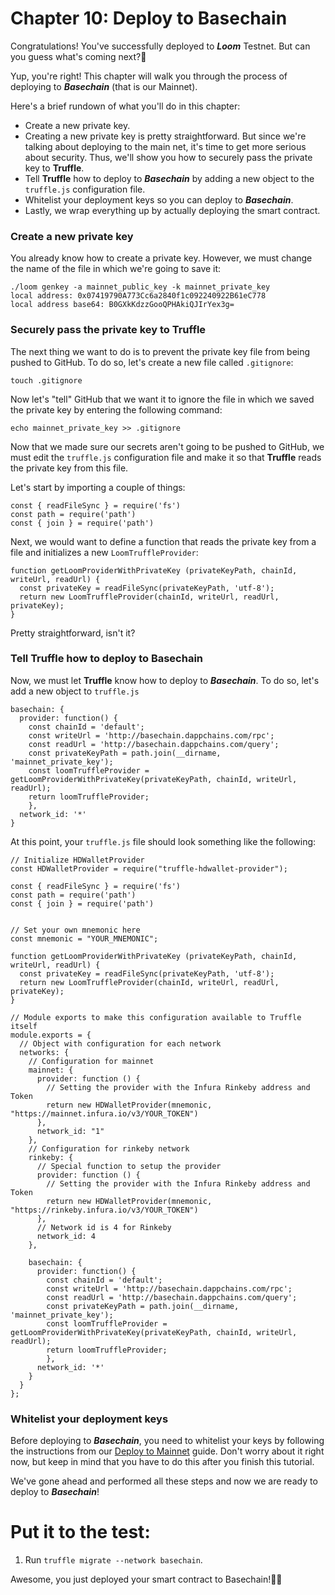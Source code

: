 # Chapter 10: Deploy to Basechain

Congratulations! You've successfully deployed to **_Loom_** Testnet. But can you guess what's coming next?🤔

Yup, you're right! This chapter will walk you through the process of deploying to **_Basechain_** (that is our Mainnet).

Here's a brief rundown of what you'll do in this chapter:

- Create a new private key.
- Creating a new private key is pretty straightforward. But since we're talking about deploying to the main net, it's time to get more serious about security. Thus, we'll show you how to securely pass the private key to **Truffle**.
- Tell **Truffle** how to deploy to **_Basechain_** by adding a new object to the `truffle.js` configuration file.
- Whitelist your deployment keys so you can deploy to **_Basechain_**.
- Lastly, we wrap everything up by actually deploying the smart contract.

### Create a new private key

You already know how to create a private key. However, we must change the name of the file in which we're going to save it:

```
./loom genkey -a mainnet_public_key -k mainnet_private_key
local address: 0x07419790A773Cc6a2840f1c092240922B61eC778
local address base64: B0GXkKdzzGooQPHAkiQJIrYex3g=

```

### Securely pass the private key to Truffle

The next thing we want to do is to prevent the private key file from being pushed to GitHub. To do so, let's create a new file called `.gitignore`:

```
touch .gitignore

```

Now let's "tell" GitHub that we want it to ignore the file in which we saved the private key by entering the following command:

```
echo mainnet_private_key >> .gitignore

```

Now that we made sure our secrets aren't going to be pushed to GitHub, we must edit the `truffle.js` configuration file and make it so that **Truffle** reads the private key from this file.

Let's start by importing a couple of things:

```
const { readFileSync } = require('fs')
const path = require('path')
const { join } = require('path')

```

Next, we would want to define a function that reads the private key from a file and initializes a new `LoomTruffleProvider`:

```
function getLoomProviderWithPrivateKey (privateKeyPath, chainId, writeUrl, readUrl) {
  const privateKey = readFileSync(privateKeyPath, 'utf-8');
  return new LoomTruffleProvider(chainId, writeUrl, readUrl, privateKey);
}

```

Pretty straightforward, isn't it?

### Tell Truffle how to deploy to Basechain

Now, we must let **Truffle** know how to deploy to **_Basechain_**. To do so, let's add a new object to `truffle.js`

```
basechain: {
  provider: function() {
    const chainId = 'default';
    const writeUrl = 'http://basechain.dappchains.com/rpc';
    const readUrl = 'http://basechain.dappchains.com/query';
    const privateKeyPath = path.join(__dirname, 'mainnet_private_key');
    const loomTruffleProvider = getLoomProviderWithPrivateKey(privateKeyPath, chainId, writeUrl, readUrl);
    return loomTruffleProvider;
    },
  network_id: '*'
}

```

At this point, your `truffle.js` file should look something like the following:

```
// Initialize HDWalletProvider
const HDWalletProvider = require("truffle-hdwallet-provider");

const { readFileSync } = require('fs')
const path = require('path')
const { join } = require('path')


// Set your own mnemonic here
const mnemonic = "YOUR_MNEMONIC";

function getLoomProviderWithPrivateKey (privateKeyPath, chainId, writeUrl, readUrl) {
  const privateKey = readFileSync(privateKeyPath, 'utf-8');
  return new LoomTruffleProvider(chainId, writeUrl, readUrl, privateKey);
}

// Module exports to make this configuration available to Truffle itself
module.exports = {
  // Object with configuration for each network
  networks: {
    // Configuration for mainnet
    mainnet: {
      provider: function () {
        // Setting the provider with the Infura Rinkeby address and Token
        return new HDWalletProvider(mnemonic, "https://mainnet.infura.io/v3/YOUR_TOKEN")
      },
      network_id: "1"
    },
    // Configuration for rinkeby network
    rinkeby: {
      // Special function to setup the provider
      provider: function () {
        // Setting the provider with the Infura Rinkeby address and Token
        return new HDWalletProvider(mnemonic, "https://rinkeby.infura.io/v3/YOUR_TOKEN")
      },
      // Network id is 4 for Rinkeby
      network_id: 4
    },

    basechain: {
      provider: function() {
        const chainId = 'default';
        const writeUrl = 'http://basechain.dappchains.com/rpc';
        const readUrl = 'http://basechain.dappchains.com/query';
        const privateKeyPath = path.join(__dirname, 'mainnet_private_key');
        const loomTruffleProvider = getLoomProviderWithPrivateKey(privateKeyPath, chainId, writeUrl, readUrl);
        return loomTruffleProvider;
        },
      network_id: '*'
    }
  }
};

```

### Whitelist your deployment keys

Before deploying to **_Basechain_**, you need to whitelist your keys by following the instructions from our [Deploy to Mainnet](https://loomx.io/developers/en/deploy-loom-mainnet.html) guide. Don't worry about it right now, but keep in mind that you have to do this after you finish this tutorial.

We've gone ahead and performed all these steps and now we are ready to deploy to **_Basechain_**!

# Put it to the test:

1.  Run `truffle migrate --network basechain`.

Awesome, you just deployed your smart contract to Basechain!👏🏻

